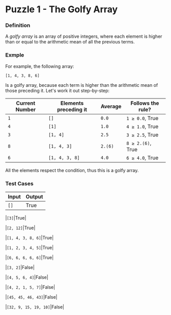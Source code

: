 # Puzzle 1 - The Golfy Array

### Definition

A *golfy array* is an array of positive integers, where each element is higher than or equal to the arithmetic mean of all the previous terms. 

### Exmple

For example, the following array:

    [1, 4, 3, 8, 6]
    
Is a golfy array, because each term is higher than the arithmetic mean of those preceding it. Let's work it out step-by-step:

|Current Number|Elements preceding it|Average|Follows the rule?|
|--------------|---------------------|-------|-----------------|
|`1`|`[]`|`0.0`|`1 ≥ 0.0`, True|
|`4`|`[1]`|`1.0`|`4 ≥ 1.0`, True|
|`3`|`[1, 4]`|`2.5`|`3 ≥ 2.5`, True|
|`8`|`[1, 4, 3]`|`2.(6)`|`8 ≥ 2.(6)`, True|
|`6`|`[1, 4, 3, 8]`|`4.0`|`6 ≥ 4.0`, True|

All the elements respect the condition, thus this is a golfy array.

### Test Cases

|Input|Output|
|-----|------|
|`[]`|True|

|`[3]`|True|

|`[2, 12]`|True|

|`[1, 4, 3, 8, 6]`|True|

|`[1, 2, 3, 4, 5]`|True|

|`[6, 6, 6, 6, 6]`|True|

|`[3, 2]`|False|

|`[4, 5, 6, 4]`|False|

|`[4, 2, 1, 5, 7]`|False|

|`[45, 45, 46, 43]`|False|

|`[32, 9, 15, 19, 10]`|False|
